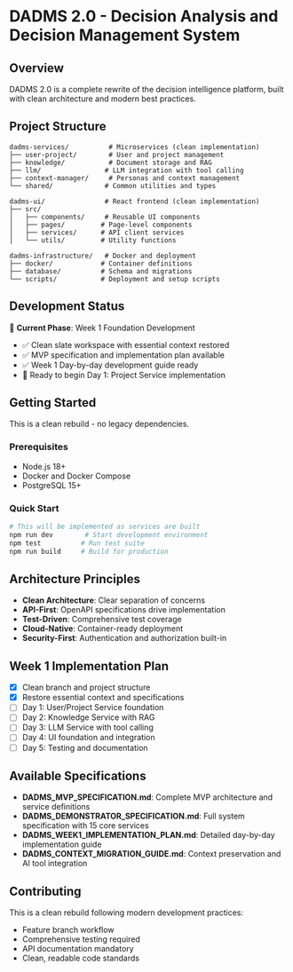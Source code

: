 # DADMS 2.0 - Decision Analysis and Decision Management System

## Overview
DADMS 2.0 is a complete rewrite of the decision intelligence platform, built with clean architecture and modern best practices.

## Project Structure
```
dadms-services/          # Microservices (clean implementation)
├── user-project/        # User and project management
├── knowledge/           # Document storage and RAG
├── llm/                # LLM integration with tool calling
├── context-manager/     # Personas and context management
└── shared/             # Common utilities and types

dadms-ui/               # React frontend (clean implementation)
├── src/
│   ├── components/     # Reusable UI components
│   ├── pages/         # Page-level components
│   ├── services/      # API client services
│   └── utils/         # Utility functions

dadms-infrastructure/   # Docker and deployment
├── docker/            # Container definitions
├── database/          # Schema and migrations
└── scripts/           # Deployment and setup scripts
```

## Development Status
🚀 **Current Phase**: Week 1 Foundation Development
- ✅ Clean slate workspace with essential context restored
- ✅ MVP specification and implementation plan available
- ✅ Week 1 Day-by-day development guide ready
- 🔄 Ready to begin Day 1: Project Service implementation

## Getting Started
This is a clean rebuild - no legacy dependencies.

### Prerequisites
- Node.js 18+
- Docker and Docker Compose
- PostgreSQL 15+

### Quick Start
```bash
# This will be implemented as services are built
npm run dev        # Start development environment
npm test          # Run test suite
npm run build     # Build for production
```

## Architecture Principles
- **Clean Architecture**: Clear separation of concerns
- **API-First**: OpenAPI specifications drive implementation
- **Test-Driven**: Comprehensive test coverage
- **Cloud-Native**: Container-ready deployment
- **Security-First**: Authentication and authorization built-in

## Week 1 Implementation Plan
- [x] Clean branch and project structure
- [x] Restore essential context and specifications
- [ ] Day 1: User/Project Service foundation
- [ ] Day 2: Knowledge Service with RAG
- [ ] Day 3: LLM Service with tool calling
- [ ] Day 4: UI foundation and integration
- [ ] Day 5: Testing and documentation

## Available Specifications
- **DADMS_MVP_SPECIFICATION.md**: Complete MVP architecture and service definitions
- **DADMS_DEMONSTRATOR_SPECIFICATION.md**: Full system specification with 15 core services
- **DADMS_WEEK1_IMPLEMENTATION_PLAN.md**: Detailed day-by-day implementation guide
- **DADMS_CONTEXT_MIGRATION_GUIDE.md**: Context preservation and AI tool integration

## Contributing
This is a clean rebuild following modern development practices:
- Feature branch workflow
- Comprehensive testing required
- API documentation mandatory
- Clean, readable code standards
